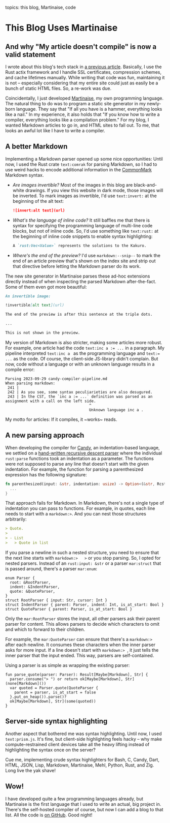topics: this blog, Martinaise, code

# This Blog Uses Martinaise
## And why "My article doesn't compile" is now a valid statement

I wrote about this blog's tech stack in [a previous article](developing-this-blog).
Basically, I use the Rust actix framework and I handle SSL certificates, compression schemes, and cache lifetimes manually.
While writing that code was fun, maintaining it is not – especially considering that my entire site could just as easily be a bunch of static HTML files.
So, a re-work was due.

Coincidentally, I just developed [Martinaise](martinaise), my own programming language.
The natural thing to do was to program a static site generator in my newly-born language.
They say that "If all you have is a hammer, everything looks like a nail."
In my experience, it also holds that "If you know how to write a compiler, everything looks like a compilation problem."
For my blog, I wanted Markdown articles to go in, and HTML sites to fall out.
To me, that looks an awful lot like I have to write a compiler.

## A better Markdown

Implementing a Markdown parser opened up some nice opportunities:
Until now, I used the Rust crate `text:comrak` for parsing Markdown, so I had to use weird hacks to encode additional information in the [CommonMark](https://commonmark.org) Markdown syntax.

- *Are images invertible?*
  Most of the images in this blog are black-and-white drawings.
  If you view this website in dark mode, those images will be inverted.
  To mark images as invertible, I'd use `text:invert:` at the beginning of the alt text:
  
  ```markdown
  ![invert:alt text](url)
  ```
- *What's the language of inline code?*
  It still baffles me that there is syntax for specifying the programming language of multi-line code blocks, but not of inline code.
  So, I'd use something like `text:rust:` at the beginning of inline code snippets to enable syntax highlighting:
  
  ```markdown
  A `rust:Vec<Value>` represents the solutions to the Kakuro.
  ```
- *Where's the end of the preview?*
  I'd use `markdown:--snip--` to mark the end of an article preview that's shown on the index site and strip out that directive before letting the Markdown parser do its work.

The new site generator in Martinaise parses these ad-hoc extensions directly instead of when inspecting the parsed Markdown after-the-fact.
Some of them even got more beautiful:

```markdown
An invertible image:

!invertible[alt text](url)

The end of the preview is after this sentence at the triple dots.

...

This is not shown in the preview.
```

My version of Markdown is also stricter, making some articles more robust.
For example, one article had the code `text:inc a := ...` in a paragraph.
My pipeline interpreted `text:inc a ` as the programming language and `text:= ...` as the code.
Of course, the client-side JS-library didn't complain.
But now, code without a language or with an unknown language results in a compile error:

```text
Parsing 2023-09-29 candy-compiler-pipeline.md
When parsing markdown:
 241 | 
 242 | As you see, some syntax peculiarieties are also desugured.
 243 | In the CST, the `inc a := ...` definition was parsed as an assignment with a call on the left side.
                                     ^
                                     Unknown language inc a .
```

My motto for articles:
If it compiles, it ~works~ reads.

## A new parsing approach

When developing the compiler for [Candy](https://github.com/candy-lang/candy), an indentation-based language, we settled on a [hand-written recursive descent parser](candy-compiler-pipeline) where the individual `rust:parse` functions took an indentation as a parameter.
The functions were not supposed to parse any line that doesn't start with the given indentation.
For example, the function for parsing a parenthesized expression has the following signature:

```rust
fn parenthesized(input: &str, indentation: usize) -> Option<(&str, Rcst)> {
  ...
}
```

That approach fails for Markdown.
In Markdown, there's not a single type of indentation you can pass to functions.
For example, in quotes, each line needs to start with a `markdown:>`.
And you can nest those structures arbitrarily:

```markdown
> Quote.
>
> - List
>   > Quote in list
```

If you parse a newline in such a nested structure, you need to ensure that the next line starts with `markdown:>   >` or you stop parsing.
So, I opted for nested parsers.
Instead of an `rust:input: &str` or a parser `mar:struct` that is passed around, there's a parser `mar:enum`:

```mar
enum Parser {
  root: &RootParser,
  indent: &IndentParser,
  quote: &QuoteParser,
}
struct RootParser { input: Str, cursor: Int }
struct IndentParser { parent: Parser, indent: Int, is_at_start: Bool }
struct QuoteParser { parent: Parser, is_at_start: Bool }
```

Only the `mar:RootParser` stores the input, all other parsers ask their parent parser for content.
This allows parsers to decide which characters to omit and which to forward to their children.

For example, the `mar:QuoteParser` can ensure that there's a `markdown:> ` after each newline.
It consumes these characters when the inner parser asks for more input.
If a line doesn't start with `markdown:> `, it just tells the inner parser that the input ended.
This way, parsers are self-contained.

Using a parser is as simple as wrapping the existing parser:

```mar
fun parse_quote(parser: Parser): Result[Maybe[Markdown], Str] {
  parser.consume("> ") or return ok[Maybe[Markdown], Str](none[Markdown]())
  var quoted = Parser.quote(QuoteParser {
    parent = parser, is_at_start = false
  }.put_on_heap()).parse()?
  ok[Maybe[Markdown], Str](some(quoted))
}
```

## Server-side syntax highlighting

Another aspect that bothered me was syntax highlighting.
Until now, I used `text:prism.js`.
It's fine, but client-side highlighting feels hacky – why make compute-restrained client devices take all the heavy lifting instead of highlighting the syntax once on the server?

Cue me, implementing crude syntax highlighters for Bash, C, Candy, Dart, HTML, JSON, Lisp, Markdown, Martinaise, Mehl, Python, Rust, and Zig.
Long live the yak shave!

## Wow!

I have developed quite a few programming languages already, but Martinaise is the first language that I used to write an actual, big project in.
There's the self-hosted compiler of course, but now I can add a blog to that list.
All the code is [on GitHub](https://github.com/MarcelGarus/server).
Good night!
